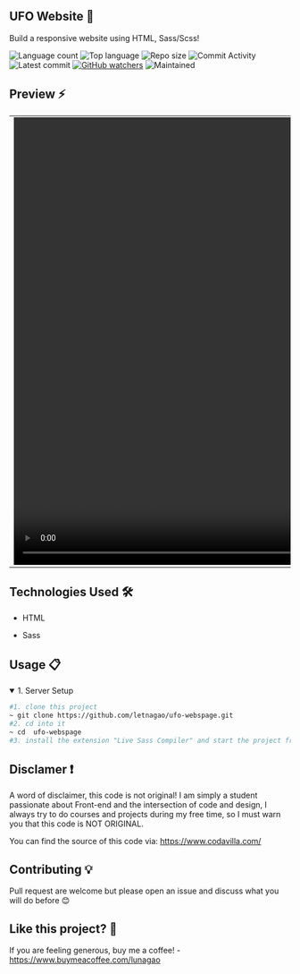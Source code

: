 ## UFO Website 🎯
 Build a responsive website using HTML, Sass/Scss!
 
![Language count](https://img.shields.io/github/languages/count/letnagao/ufo-webspage?color=green)
![Top language](https://img.shields.io/github/languages/top/letnagao/ufo-webspage?color=ff69b4)
![Repo size](https://img.shields.io/github/repo-size/letnagao/ufo-webspage?color=yellow)
![Commit Activity](https://img.shields.io/github/commit-activity/y/letnagao/ufo-webspage?color=blue)
![Latest commit](https://img.shields.io/github/last-commit/letnagao/ufo-webspage?color=red)
[![GitHub watchers](https://img.shields.io/github/watchers/letnagao/ufo-webspage?logo=GitHub)](https://github.com/letnagao/ufo-webspage/watchers)
![Maintained](https://img.shields.io/maintenance/yes/9999)

</ul><h2> Preview ⚡️</h2>
<table align="center">
  <tr>
    <td><video src="https://user-images.githubusercontent.com/99754900/174701054-ef0a52b2-40ae-47cf-9f5f-026981f9808e.mp4" width=1280 height=800></td>
  </tr>
</table>
     
</ul><h2>Technologies Used 🛠️</h2>
<ul>
<li>HTML</li>
</ul><ul>
<li>Sass</li>
</ul><ul>

</ul><h2>Usage 📋</h2>
<details open>
<summary>1. Server Setup</summary>

```bash
#1. clone this project
~ git clone https://github.com/letnagao/ufo-webspage.git
#2. cd into it
~ cd  ufo-webspage
#3. install the extension "Live Sass Compiler" and start the project from index.html or "Go Live" extension
```

</details>

## Disclamer ❗️
A word of disclaimer, this code is not original! 
I am simply a student passionate about Front-end and the intersection of code and design, I always try to do courses and projects during my free time, so I must warn you that this code is NOT ORIGINAL.

You can find the source of this code via: https://www.codavilla.com/

## Contributing 💡
Pull request are welcome but please open an issue and discuss what you will do before 😊

## Like this project? 💖

If you are feeling generous, buy me a coffee! - https://www.buymeacoffee.com/lunagao
